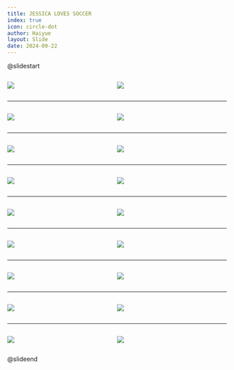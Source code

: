 ```yaml
---
title: JESSICA LOVES SOCCER
index: true
icon: circle-dot
author: Haiyue
layout: Slide
date: 2024-09-22
---
```

 
@slidestart

<div style="display:flex">
<div style="flex:1">

![](https://raw.githubusercontent.com/yclord/reading/refs/heads/master/english/Level-L/JESSICA%20LOVES%20SOCCER/001.webp)
</div>
<div style="flex:1">

![](https://raw.githubusercontent.com/yclord/reading/refs/heads/master/english/Level-L/JESSICA%20LOVES%20SOCCER/002.webp)
</div>
</div>

---

<div style="display:flex">
<div style="flex:1">

![](https://raw.githubusercontent.com/yclord/reading/refs/heads/master/english/Level-L/JESSICA%20LOVES%20SOCCER/003.webp)
</div>
<div style="flex:1">

![](https://raw.githubusercontent.com/yclord/reading/refs/heads/master/english/Level-L/JESSICA%20LOVES%20SOCCER/004.webp)
</div>
</div>

---

<div style="display:flex">
<div style="flex:1">

![](https://raw.githubusercontent.com/yclord/reading/refs/heads/master/english/Level-L/JESSICA%20LOVES%20SOCCER/005.webp)
</div>
<div style="flex:1">

![](https://raw.githubusercontent.com/yclord/reading/refs/heads/master/english/Level-L/JESSICA%20LOVES%20SOCCER/006.webp)
</div>
</div>

---

<div style="display:flex">
<div style="flex:1">

![](https://raw.githubusercontent.com/yclord/reading/refs/heads/master/english/Level-L/JESSICA%20LOVES%20SOCCER/007.webp)
</div>
<div style="flex:1">

![](https://raw.githubusercontent.com/yclord/reading/refs/heads/master/english/Level-L/JESSICA%20LOVES%20SOCCER/008.webp)
</div>
</div>

---

<div style="display:flex">
<div style="flex:1">

![](https://raw.githubusercontent.com/yclord/reading/refs/heads/master/english/Level-L/JESSICA%20LOVES%20SOCCER/009.webp)
</div>
<div style="flex:1">

![](https://raw.githubusercontent.com/yclord/reading/refs/heads/master/english/Level-L/JESSICA%20LOVES%20SOCCER/010.webp)
</div>
</div>

---

<div style="display:flex">
<div style="flex:1">

![](https://raw.githubusercontent.com/yclord/reading/refs/heads/master/english/Level-L/JESSICA%20LOVES%20SOCCER/011.webp)
</div>
<div style="flex:1">

![](https://raw.githubusercontent.com/yclord/reading/refs/heads/master/english/Level-L/JESSICA%20LOVES%20SOCCER/012.webp)
</div>
</div>

---

<div style="display:flex">
<div style="flex:1">

![](https://raw.githubusercontent.com/yclord/reading/refs/heads/master/english/Level-L/JESSICA%20LOVES%20SOCCER/013.webp)
</div>
<div style="flex:1">

![](https://raw.githubusercontent.com/yclord/reading/refs/heads/master/english/Level-L/JESSICA%20LOVES%20SOCCER/014.webp)
</div>
</div>

---

<div style="display:flex">
<div style="flex:1">

![](https://raw.githubusercontent.com/yclord/reading/refs/heads/master/english/Level-L/JESSICA%20LOVES%20SOCCER/015.webp)
</div>
<div style="flex:1">

![](https://raw.githubusercontent.com/yclord/reading/refs/heads/master/english/Level-L/JESSICA%20LOVES%20SOCCER/016.webp)
</div>
</div>

---

<div style="display:flex">
<div style="flex:1">

![](https://raw.githubusercontent.com/yclord/reading/refs/heads/master/english/Level-L/JESSICA%20LOVES%20SOCCER/017.webp)
</div>
<div style="flex:1">

![](https://raw.githubusercontent.com/yclord/reading/refs/heads/master/english/Level-L/JESSICA%20LOVES%20SOCCER/018.webp)
</div>
</div>

@slideend